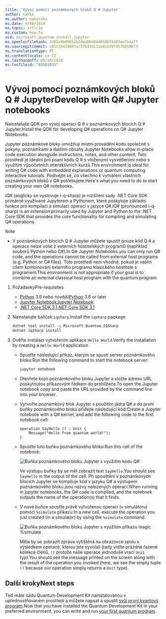 ```yaml
---
title: 'Vývoj pomocí poznámkových bloků Q # Jupyter'
author: natke
ms.author: nakersha
ms.date: 9/30/2019
ms.topic: article
ms.custom: how-to
uid: microsoft.quantum.install.jupyter
ms.openlocfilehash: 3302a9bd0652b2dea86b844058bf8303ee7a4a7f
ms.sourcegitcommit: c85c1b439807ac576d3a11aadca307d57b059673
ms.translationtype: MT
ms.contentlocale: cs-CZ
ms.lasthandoff: 05/18/2020
ms.locfileid: "83551035"
---
```

# <a name="develop-with-q-jupyter-notebooks"></a><span data-ttu-id="27b9e-102">Vývoj pomocí poznámkových bloků Q # Jupyter</span><span class="sxs-lookup"><span data-stu-id="27b9e-102">Develop with Q# Jupyter notebooks</span></span>

<span data-ttu-id="27b9e-103">Nainstalujte QDK pro vývoj operací Q # v poznámkových blocích Q # Jupyter.</span><span class="sxs-lookup"><span data-stu-id="27b9e-103">Install the QDK for developing Q# operations on Q# Jupyter Notebooks.</span></span>

<span data-ttu-id="27b9e-104">Jupyter poznámkové bloky umožňují místní provádění kódu společně s pokyny, poznámkami a dalšími obsahy.</span><span class="sxs-lookup"><span data-stu-id="27b9e-104">Jupyter Notebooks allow in-place code execution alongside instructions, notes, and other content.</span></span> <span data-ttu-id="27b9e-105">Toto prostředí je ideální pro psaní kódu Q # s vloženými vysvětleními nebo s využitím výpočetních interaktivních kurzů.</span><span class="sxs-lookup"><span data-stu-id="27b9e-105">This environment is ideal for writing Q# code with embedded explanations or quantum computing interactive tutorials.</span></span> <span data-ttu-id="27b9e-106">Podívejte se, co všechno k vytváření vlastních poznámkových bloků v Q# potřebujete.</span><span class="sxs-lookup"><span data-stu-id="27b9e-106">Here's what you need to do to start creating your own Q# notebooks.</span></span>

<span data-ttu-id="27b9e-107">IQ# (anglicky se vyslovuje i-q-sharp) je rozšíření sady .NET Core SDK primárně využívané Jupyterem a Pythonem, které poskytuje základní funkce pro kompilaci a simulaci operací v jazyce Q#.</span><span class="sxs-lookup"><span data-stu-id="27b9e-107">IQ# (pronounced i-q-sharp) is an extension primarily used by Jupyter and Python to the .NET Core SDK that provides the core functionality for compiling and simulating Q# operations.</span></span>

> [!NOTE]
> * <span data-ttu-id="27b9e-108">V poznámkových blocích Q # Jupyter můžete spustit pouze kód Q # a operace nelze volat z externích hostitelských programů (například souborů Python nebo C#).</span><span class="sxs-lookup"><span data-stu-id="27b9e-108">In Q# Jupyter Notebooks you can only run Q# code, and the operations cannot be called from external host programs (e.g. Python or C# files).</span></span> <span data-ttu-id="27b9e-109">Toto prostředí není vhodné, pokud je vaším cílem kombinování externího programu klasického hostitele s programem.</span><span class="sxs-lookup"><span data-stu-id="27b9e-109">This environment is not appropriate if your goal is to combine an external classical host program with the quantum program.</span></span>

1. <span data-ttu-id="27b9e-110">Požadavky</span><span class="sxs-lookup"><span data-stu-id="27b9e-110">Pre-requisites</span></span>

    - <span data-ttu-id="27b9e-111">[Python](https://www.python.org/downloads/) 3.6 nebo novější</span><span class="sxs-lookup"><span data-stu-id="27b9e-111">[Python](https://www.python.org/downloads/) 3.6 or later</span></span>
    - [<span data-ttu-id="27b9e-112">Jupyter Notebook</span><span class="sxs-lookup"><span data-stu-id="27b9e-112">Jupyter Notebook</span></span>](https://jupyter.readthedocs.io/en/latest/install.html)
    - [<span data-ttu-id="27b9e-113">.NET Core SDK 3,1</span><span class="sxs-lookup"><span data-stu-id="27b9e-113">.NET Core SDK 3.1</span></span>](https://dotnet.microsoft.com/download/dotnet-core/3.1)

1. <span data-ttu-id="27b9e-114">Nainstalujte balíček `iqsharp`.</span><span class="sxs-lookup"><span data-stu-id="27b9e-114">Install the `iqsharp` package</span></span>

    ```bash
    dotnet tool install -g Microsoft.Quantum.IQSharp
    dotnet iqsharp install
    ```

1. <span data-ttu-id="27b9e-115">Ověřte instalaci vytvořením aplikace `Hello World`.</span><span class="sxs-lookup"><span data-stu-id="27b9e-115">Verify the installation by creating a `Hello World` application</span></span>

    - <span data-ttu-id="27b9e-116">Spusťte následující příkaz, kterým se spustí server poznámkového bloku:</span><span class="sxs-lookup"><span data-stu-id="27b9e-116">Run the following command to start the notebook server:</span></span>

        ```bash
        jupyter notebook
        ```

    - <span data-ttu-id="27b9e-117">Otevřete kopii poznámkového bloku Jupyter a vložte adresu URL poskytnutou příkazovým řádkem do prohlížeče.</span><span class="sxs-lookup"><span data-stu-id="27b9e-117">To open the Jupyter notebook copy and paste the URL provided by the command line into your browser.</span></span>

    - <span data-ttu-id="27b9e-118">Vytvořte poznámkový blok Jupyter s použitím jádra Q# a do první buňky poznámkového bloku přidejte následující kód:</span><span class="sxs-lookup"><span data-stu-id="27b9e-118">Create a Jupyter notebook with a Q# kernel, and add the following code to the first notebook cell:</span></span>

        ```qsharp
        operation SayHello () : Unit {
            Message("Hello from quantum world!");
        }
        ```

    - <span data-ttu-id="27b9e-119">Spusťte tuto buňku poznámkového bloku:</span><span class="sxs-lookup"><span data-stu-id="27b9e-119">Run this cell of the notebook:</span></span>

        ![Buňka poznámkového bloku Jupyter s využitím kódu Q#](~/media/install-guide-jupyter.png)

        <span data-ttu-id="27b9e-121">Ve výstupu buňky by se měl zobrazit text `SayHello`.</span><span class="sxs-lookup"><span data-stu-id="27b9e-121">You should see `SayHello` in the output of the cell.</span></span> <span data-ttu-id="27b9e-122">Při spouštění v poznámkových blocích Jupyter se kompiluje kód v jazyku Q# a výstupem poznámkového bloku jsou názvy nalezených operací.</span><span class="sxs-lookup"><span data-stu-id="27b9e-122">When running in jupyter notebooks, the Q# code is compiled, and the notebook outputs the name of the operation(s) that it finds.</span></span>


    - <span data-ttu-id="27b9e-123">V nové buňce spusťte právě vytvořenou operaci (v simulátoru) pomocí `%simulate` příkazu:</span><span class="sxs-lookup"><span data-stu-id="27b9e-123">In a new cell, execute the operation you just created (in a simulator) by using the `%simulate` command:</span></span>

        ![Buňka poznámkového bloku Jupyter s využitím příkazu magic %simulate](~/media/install-guide-jupyter-simulate.png)

        <span data-ttu-id="27b9e-125">Měla by se zobrazit zpráva vytištěná na obrazovce spolu s výsledkem operace, kterou jste vyvolali (tady vidíte prázdné řazené kolekce členů, `()` protože naše operace jednoduše vrací `Unit` typ).</span><span class="sxs-lookup"><span data-stu-id="27b9e-125">You should see the message printed on the screen along with the result of the operation you invoked (here, we see the empty tuple `()` because our operation simply returns a `Unit` type).</span></span>

## <a name="next-steps"></a><span data-ttu-id="27b9e-126">Další kroky</span><span class="sxs-lookup"><span data-stu-id="27b9e-126">Next steps</span></span>

<span data-ttu-id="27b9e-127">Teď máte sadu Quantum Development Kit nainstalovanou v upřednostňovaném prostředí a můžete napsat a spustit [svůj první kvantový program](xref:microsoft.quantum.quickstarts.qrng).</span><span class="sxs-lookup"><span data-stu-id="27b9e-127">Now that you have installed the Quantum Development Kit in your preferred environment, you can write and run [your first quantum program](xref:microsoft.quantum.quickstarts.qrng).</span></span>
